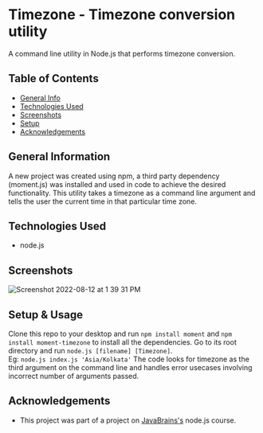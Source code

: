 # Timezone - Timezone conversion utility 

A command line utility in Node.js that performs timezone conversion.


## Table of Contents
* [General Info](#general-information)
* [Technologies Used](#technologies-used)
* [Screenshots](#screenshots)
* [Setup](#setup)
* [Acknowledgements](#acknowledgements)


## General Information
A new project was created using npm, a third party dependency (moment.js) was installed and used in code to achieve the desired functionality.
This utility takes a timezone as a command line argument and tells the user the current time in that particular time zone. 


## Technologies Used
- node.js


## Screenshots
![Screenshot 2022-08-12 at 1 39 31 PM](https://user-images.githubusercontent.com/20161096/184346733-2abe7d1c-9367-4dc9-a332-2ac105204b0e.png)



## Setup & Usage

Clone this repo to your desktop and run `npm install moment` and `npm install moment-timezone` to install all the dependencies. 
Go to its root directory and run `node.js [filename] [Timezone]`.<br>
Eg: `node.js index.js 'Asia/Kolkata'`
The code looks for timezone as the third argument on the command line and handles error usecases involving incorrect number of arguments passed.



## Acknowledgements

- This project was part of a project on [JavaBrains's](https://javabrains.io) node.js course.
